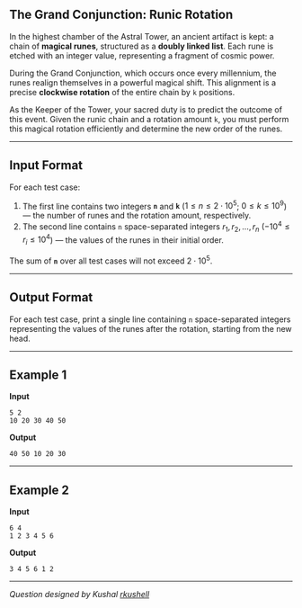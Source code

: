 ## The Grand Conjunction: Runic Rotation

In the highest chamber of the Astral Tower, an ancient artifact is kept: a chain of **magical runes**, structured as a **doubly linked list**. Each rune is etched with an integer value, representing a fragment of cosmic power.

During the Grand Conjunction, which occurs once every millennium, the runes realign themselves in a powerful magical shift. This alignment is a precise **clockwise rotation** of the entire chain by `k` positions.

As the Keeper of the Tower, your sacred duty is to predict the outcome of this event. Given the runic chain and a rotation amount `k`, you must perform this magical rotation efficiently and determine the new order of the runes.

-----

## Input Format

For each test case:

1. The first line contains two integers **`n`** and **`k`** ($1 \le n \le 2 \cdot 10^5$; $0 \le k \le 10^9$) — the number of runes and the rotation amount, respectively.  
2. The second line contains `n` space-separated integers $r_1, r_2, \dots, r_n$ ($-10^4 \le r_i \le 10^4$) — the values of the runes in their initial order.  

The sum of **`n`** over all test cases will not exceed $2 \cdot 10^5$.

-----

## Output Format

For each test case, print a single line containing `n` space-separated integers representing the values of the runes after the rotation, starting from the new head.

-----

## Example 1

**Input**

```
5 2
10 20 30 40 50
```

**Output**

```
40 50 10 20 30
```

-----

## Example 2

**Input**

```
6 4
1 2 3 4 5 6
```

**Output**

```
3 4 5 6 1 2
```

-----

*Question designed by Kushal [rkushell](https://github.com/rkushell)*